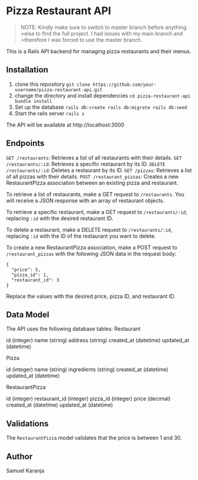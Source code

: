 # Pizza Restaurant API

>NOTE: Kindly make sure to switch to master branch before anything >else to find the full project. I had issues with my main branch and >therefore I was forced to use the master branch.

This is a Rails API backend for managing pizza restaurants and their menus.

## Installation
1. clone this repository
`git clone https://github.com/your-username/pizza-restaurant-api.git
`
2. change the directory and install dependencies
`cd pizza-restaurant-api
bundle install
`
3. Set up the database
`rails db:create
rails db:migrate
rails db:seed
`
4. Start the rails server
`rails s`

The API will be available at http://localhost:3000

## Endpoints

`GET /restaurants`: Retrieves a list of all restaurants with their details.
`GET /restaurants/:id`: Retrieves a specific restaurant by its ID.
`DELETE /restaurants/:id`: Deletes a restaurant by its ID.
`GET /pizzas`: Retrieves a list of all pizzas with their details.
`POST /restaurant_pizzas`: Creates a new RestaurantPizza association between an existing pizza and restaurant.


To retrieve a list of restaurants, make a GET request to `/restaurants`. You will receive a JSON response with an array of restaurant objects.

To retrieve a specific restaurant, make a GET request to `/restaurants/:id`, replacing `:id` with the desired restaurant ID.

To delete a restaurant, make a DELETE request to `/restaurants/:id`, replacing `:id` with the ID of the restaurant you want to delete.

To create a new RestaurantPizza association, make a POST request to `/restaurant_pizzas` with the following JSON data in the request body:

```
{
  "price": 5,
  "pizza_id": 1,
  "restaurant_id": 3
}
```
Replace the values with the desired price, pizza ID, and restaurant ID.

## Data Model 

The API uses the following database tables:
Restaurant

id (integer)
name (string)
address (string)
created_at (datetime)
updated_at (datetime)

Pizza

id (integer)
name (string)
ingredients (string)
created_at (datetime)
updated_at (datetime)

RestaurantPizza

id (integer)
restaurant_id (integer)
pizza_id (integer)
price (decimal)
created_at (datetime)
updated_at (datetime)

## Validations

The `RestaurantPizza` model validates that the price is between 1 and 30.

## Author
Samuel Karanja